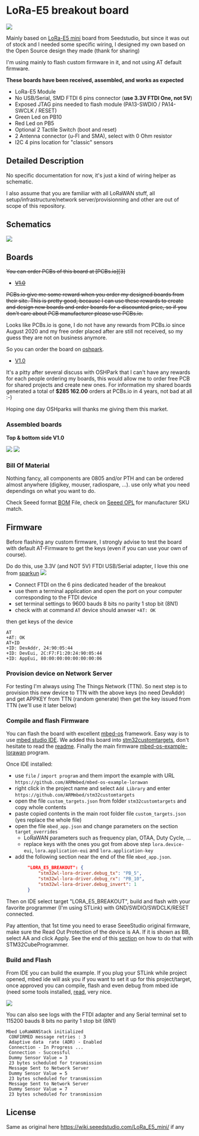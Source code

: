 # LoRa-E5 breakout board

<img src="https://github.com/hallard/LoRa-E5-Breakout/blob/main/pictures/LoRa-E5-Breakout-top.png">

Mainly based on [LoRa-E5 mini](https://www.seeedstudio.com/LoRa-E5-mini-STM32WLE5JC-p-4869.html) board from Seedstudio, but since it was out of stock and I needed some specific wiring, I designed my own based on the Open Source design they made (thank for sharing)

I'm using mainly to flash custom firmware in it, and not using AT default firmware.

**These boards have been received, assembled, and works as expected**

- LoRa-E5 Module
- No USB/Serial, SMD FTDI 6 pins connector (**use 3.3V FTDI One, not 5V**)
- Exposed JTAG pins needed to flash module (PA13-SWDIO / PA14-SWCLK / RESET)
- Green Led on PB10
- Red Led on PB5
- Optional 2 Tactile Switch (boot and reset)
- 2 Antenna connector (u-Fl and SMA), select with 0 Ohm resistor
- I2C 4 pins location for "classic" sensors

## Detailed Description

No specific documentation for now, it's just a kind of wiring helper as schematic.

I also assume that you are familiar with all LoRaWAN stuff, all setup/infrastructure/network server/provisionning and other are out of scope of this repository.

## Schematics

<img src="https://github.com/hallard/LoRa-E5-Breakout/blob/main/pictures/LoRa-E5-Breakout-sch.png">

## Boards 

~~You can order PCBs of this board at [PCBs.io][3]~~

- ~~[V1.0](https://PCBs.io/share/zM5GG)~~

 ~~PCBs.io give me some reward when you order my designed boards from their site. This is pretty good, because I can use these rewards to create and design new boards and order boards for a discounted price, so if you don't care about PCB manufacturer please use PCBs.io.~~

Looks like PCBs.io is gone, I do not have any rewards from PCBs.io since August 2020 and my free order placed after are still not received, so my guess they are not on business anymore.

So you can order the board on [oshpark](https://oshpark.com). 

- [V1.0](https://oshpark.com/shared_projects/pMgmywYX) 

It's a pitty after several discuss with OSHPark that I can't have any rewards for each people ordering my boards, this would allow me to order free PCB for shared projects and create new ones. For information my shared boards generated a total of **$285 162.00** orders at PCBs.io in 4 years, not bad at all :-)

Hoping one day OSHparks will thanks me giving them this market. 

### Assembled boards

**Top & bottom side V1.0**

<img src="https://github.com/hallard/LoRa-E5-Breakout/blob/main/pictures/LoRa-E5-Breakout-top.png">
<img src="https://github.com/hallard/LoRa-E5-Breakout/blob/main/pictures/LoRa-E5-Breakout-bot.png">

### Bill Of Material

Nothing fancy, all components are 0805 and/or PTH and can be ordered almost anywhere (digikey, mouser, radiospare, ...). 
use only what you need dependings on what you want to do. 

Check Seeed format [BOM](https://github.com/hallard/LoRa-E5-Breakout/blob/main/LoRa-E5-Breakout-BOM.xlsx) File, check on [Seeed OPL](https://www.seeedstudio.com/opl.html) for manufacturer SKU match.

## Firmware

Before flashing any custom firmware, I strongly advise to test the board with default AT-Firmware to get the keys (even if you can use your own of course). 

Do do this, use 3.3V (and NOT 5V) FTDI USB/Serial adapter, I love this one from [sparkun](https://www.sparkfun.com/products/14050)
![](https://cdn.sparkfun.com//assets/parts/1/1/8/8/8/14050-01.jpg)

- Connect FTDI on the 6 pins dedicated header of the breakout
- use them a terminal application and open the port on your computer corresponding to the FTDI device
- set terminal settings to 9600 bauds 8 bits no parity 1 stop bit (8N1)
- check with at command `AT` device should anwser ``+AT: OK``

then get keys of the device

```
AT 
+AT: OK
AT+ID 
+ID: DevAddr, 24:90:05:44
+ID: DevEui, 2C:F7:F1:20:24:90:05:44
+ID: AppEui, 80:00:00:00:00:00:00:06
```

### Provision device on Network Server

For testing I'm always using The Things Network (TTN).
So next step is to provision this new device to TTN with the above keys (no need DevAddr) and get APPKEY from TTN (random generate) then get the key issued from TTN (we'll use it later below)

### Compile and flash Firmware

You can flash the board with excellent [mbed-os](https://os.mbed.com/mbed-os/) framework. 
Easy way is to use [mbed studio IDE](https://os.mbed.com/studio/). 
We added this board into [stm32customtargets](https://github.com/ARMmbed/stm32customtargets), don't hesitate to read the [readme](https://github.com/ARMmbed/stm32customtargets/blob/master/README.md). 
Finally the main firmware [mbed-os-example-lorawan](https://github.com/ARMmbed/mbed-os-example-lorawan) program.

Once IDE installed: 

- use `file` / `import program` and them import the example with URL `https://github.com/ARMmbed/mbed-os-example-lorawan`
- right click in the project name and select `Add Library` and enter `https://github.com/ARMmbed/stm32customtargets`
- open the file `custom_targets.json` from folder `stm32customtargets` and copy whole contents
- paste copied contents in the main root folder file `custom_targets.json` (yes replace the whole file) 
- open the file `mbed_app.json` and change parameters on the section `target_overrides`
    - LoRaWAN parameters such as frequency plan, OTAA, Duty Cycle, ...
    - replace keys with the ones you got from above step `lora.device-eui`, `lora.application-eui` and `lora.application-key`
- add the following section near the end of the file `mbed_app.json`.

```json
        "LORA_E5_BREAKOUT": {
            "stm32wl-lora-driver.debug_tx": "PB_5",
            "stm32wl-lora-driver.debug_rx": "PB_10",
            "stm32wl-lora-driver.debug_invert": 1
        }
```

Then on IDE select target "LORA_E5_BREAKOUT", build and flash with your favorite programmer (I'm using STLink) with GND/SWDIO/SWDCLK/RESET connected. 

Pay attention, that 1st time you need to erase SeeeStudio original firmware, make sure the Read Out Protection of the device is AA. If it is shown as BB, select AA and click Apply. See the end of this [section](https://wiki.seeedstudio.com/LoRa_E5_Dev_Board/#24-modify-your-device-eui-application-eui-application-key-and-your-lorawan-region) on how to do that with STM32CubeProgrammer.

### Build and Flash

From IDE you can build the example. If you plug your STLink while project opened, mbed ide will ask you if you want to set it up for this project/target, once approved you can compile, flash and even debug from mbed ide (need some tools installed, [read](https://os.mbed.com/docs/mbed-studio/current/monitor-debug/debugging-with-mbed-studio.html), very nice.


<img src="https://github.com/hallard/LoRa-E5-Breakout/blob/main/pictures/mbed-ide.png">

You can also see logs with the FTDI adapter and any Serial terminal set to 115200 bauds 8 bits no parity 1 stop bit (8N1)

```
Mbed LoRaWANStack initialized 
 CONFIRMED message retries : 3 
 Adaptive data  rate (ADR) - Enabled 
 Connection - In Progress ...
 Connection - Successful 
 Dummy Sensor Value = 3 
 23 bytes scheduled for transmission 
 Message Sent to Network Server 
 Dummy Sensor Value = 5 
 23 bytes scheduled for transmission 
 Message Sent to Network Server 
 Dummy Sensor Value = 7 
 23 bytes scheduled for transmission 
```


## License

Same as original here https://wiki.seeedstudio.com/LoRa_E5_mini/ if any



 
